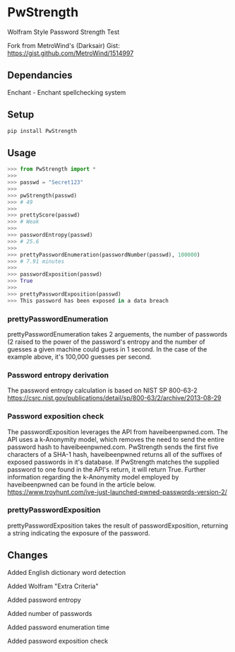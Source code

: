 # PwStrength
Wolfram Style Password Strength Test

Fork from MetroWind's (Darksair) Gist: https://gist.github.com/MetroWind/1514997

## Dependancies

Enchant - Enchant spellchecking system

## Setup
```bash
pip install PwStrength
```
## Usage
```python
>>> from PwStrength import *
>>>
>>> passwd = "Secret123"
>>>
>>> pwStrength(passwd)
>>> # 49
>>>
>>> prettyScore(passwd)
>>> # Weak
>>>
>>> passwordEntropy(passwd)
>>> # 25.6
>>>
>>> prettyPasswordEnumeration(passwordNumber(passwd), 100000)
>>> # 7.91 minutes
>>>
>>> passwordExposition(passwd)
>>> True
>>>
>>> prettyPasswordExposition(passwd)
>>> This password has been exposed in a data breach
```
### prettyPasswordEnumeration
prettyPasswordEnumeration takes 2 arguements, the number of passwords (2 raised to the power of the
password's entropy and the number of guesses a given machine could guess in 1 second. In the case
of the example above, it's 100,000 guesses per second.

### Password entropy derivation
The password entropy calculation is based on NIST SP 800-63-2
https://csrc.nist.gov/publications/detail/sp/800-63/2/archive/2013-08-29

### Password exposition check
The passwordExposition leverages the API from haveibeenpwned.com. The API uses a k-Anonymity model, which
removes the need to send the entire password hash to haveibeenpwned.com. PwStrength sends the first five
characters of a SHA-1 hash, haveibeenpwned returns all of the suffixes of exposed passwords in it's 
database. If PwStrength matches the supplied password to one found in the API's return, it will return
True. Further information regarding the k-Anonymity model employed by haveibeenpwned can be found in
the article below.
https://www.troyhunt.com/ive-just-launched-pwned-passwords-version-2/

### prettyPasswordExposition
prettyPasswordExposition takes the result of passwordExposition, returning a string indicating the
exposure of the password.

Changes
----
Added English dictionary word detection

Added Wolfram "Extra Criteria"

Added password entropy

Added number of passwords

Added password enumeration time

Added password exposition check
